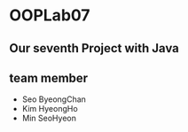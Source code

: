 # OOPLab07

## Our seventh Project with Java

## team member
- Seo ByeongChan
- Kim HyeongHo
- Min SeoHyeon
